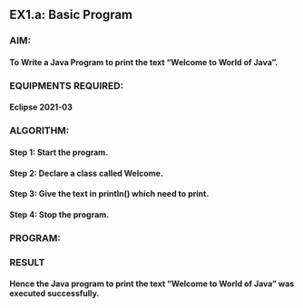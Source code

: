 ## EX1.a: Basic Program

### AIM:

#### To Write a Java Program to print the text “Welcome to World of Java”.

### EQUIPMENTS REQUIRED:

#### Eclipse 2021-03

### ALGORITHM:

#### Step 1: Start the program.

#### Step 2: Declare a class called Welcome.

#### Step 3: Give the text in println() which need to print.

#### Step 4: Stop the program.

### PROGRAM:











### RESULT
#### Hence the Java program to print the text “Welcome to World of Java” was executed successfully.